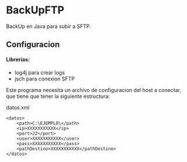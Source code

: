 # BackUpFTP
BackUp en Java para subir a SFTP.

## Configuracion

#### Librerias:

- log4j para crear logs
- jsch para conexion SFTP

Este programa necesita un archivo de configuracion del host a conectar, que tiene que tener la siguiente estructura:

datos.xml
```
<datos>
    <path>C:\EJEMPLO\</path>
    <ip>XXXXXXXXXXX</ip>
    <port>22</port>
    <user>XXXXXXXXXXX</user>
    <pass>XXXXXXXXXXX</pass>
    <pathDestino>XXXXXXXXXXX</pathDestino>
</datos>
```
